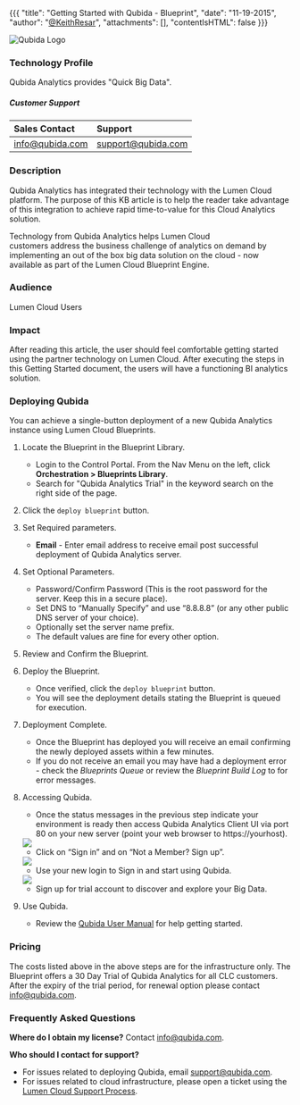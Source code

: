 {{{
  "title": "Getting Started with Qubida - Blueprint",
  "date": "11-19-2015",
  "author": "<a href='https://twitter.com/KeithResar'>@KeithResar</a>",
  "attachments": [],
  "contentIsHTML": false
}}}

![Qubida Logo](../../images/qubida/qubida_logo.png)

### Technology Profile
Qubida Analytics provides "Quick Big Data".

##### Customer Support
|Sales Contact | Support |
|:-	| :- |
|info@qubida.com | support@qubida.com |

### Description
Qubida Analytics has integrated their technology with the Lumen Cloud platform. The purpose of this KB article is to help the reader take advantage of this integration to achieve rapid time-to-value for this Cloud Analytics solution.

Technology from Qubida Analytics helps Lumen Cloud customers address the business challenge of analytics on demand by implementing an out of the box big data solution on the cloud - now available as part of the Lumen Cloud Blueprint Engine.

### Audience
Lumen Cloud Users

### Impact
After reading this article, the user should feel comfortable getting started using the partner technology on Lumen Cloud. After executing the steps in this Getting Started document, the users will have a functioning BI analytics solution.

### Deploying Qubida
You can achieve a single-button deployment of a new Qubida Analytics instance using Lumen Cloud Blueprints.
1. Locate the Blueprint in the Blueprint Library.
   * Login to the Control Portal. From the Nav Menu on the left, click **Orchestration > Blueprints Library**.
   * Search for "Qubida Analytics Trial" in the keyword search on the right side of the page.

2. Click the `deploy blueprint` button.

3. Set Required parameters.
   * **Email** - Enter email address to receive email post successful deployment of Qubida Analytics server.

4. Set Optional Parameters.
   * Password/Confirm Password (This is the root password for the server. Keep this in a secure place).
   * Set DNS to “Manually Specify” and use “8.8.8.8” (or any other public DNS server of your choice).
   * Optionally set the server name prefix.
   * The default values are fine for every other option.

5. Review and Confirm the Blueprint.

6. Deploy the Blueprint.
   * Once verified, click the `deploy blueprint` button.
   * You will see the deployment details stating the Blueprint is queued for execution.

7. Deployment Complete.
   * Once the Blueprint has deployed you will receive an email confirming the newly deployed assets within a few minutes.
   * If you do not receive an email you may have had a deployment error - check the *Blueprints Queue* or review the *Blueprint Build Log* to for error messages.

8. Accessing Qubida.
   * Once the status messages in the previous step indicate your environment is ready then access Qubida Analytics Client UI via port 80 on your new server (point your web browser to https://yourhost).
   <img src="../../images/qubida/signin.png">

   * Click on “Sign in” and on “Not a Member? Sign up”.
   <img src="../../images/qubida/not_a_member.png">

   * Use your new login to Sign in and start using Qubida.
   <img src="../../images/qubida/login.png">

   * Sign up for trial account to discover and explore your Big Data.

9. Use Qubida.
   * Review the [Qubida User Manual](https://qubida.atlassian.net/wiki/display/UM/Introduction) for help getting started.

### Pricing
The costs listed above in the above steps are for the infrastructure only. The Blueprint offers a 30 Day Trial of Qubida Analytics for all CLC customers. After the expiry of the trial period, for renewal option please contact info@qubida.com.

### Frequently Asked Questions
**Where do I obtain my license?**
Contact info@qubida.com.

**Who should I contact for support?**
* For issues related to deploying Qubida, email support@qubida.com.
* For issues related to cloud infrastructure, please open a ticket using the [Lumen Cloud Support Process](../../Support/how-do-i-report-a-support-issue.md).
